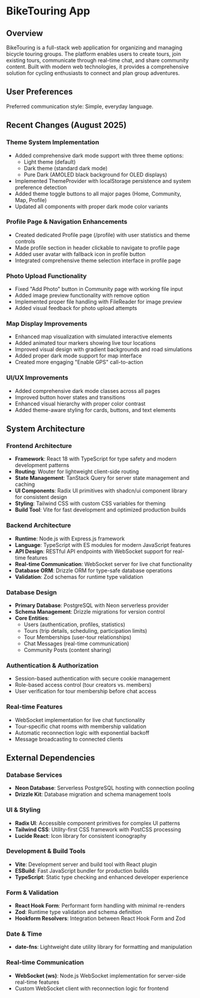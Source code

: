 # BikeTouring App

## Overview

BikeTouring is a full-stack web application for organizing and managing bicycle touring groups. The platform enables users to create tours, join existing tours, communicate through real-time chat, and share community content. Built with modern web technologies, it provides a comprehensive solution for cycling enthusiasts to connect and plan group adventures.

## User Preferences

Preferred communication style: Simple, everyday language.

## Recent Changes (August 2025)

### Theme System Implementation
- Added comprehensive dark mode support with three theme options:
  - Light theme (default)
  - Dark theme (standard dark mode)
  - Pure Dark (AMOLED black background for OLED displays)
- Implemented ThemeProvider with localStorage persistence and system preference detection
- Added theme toggle buttons to all major pages (Home, Community, Map, Profile)
- Updated all components with proper dark mode color variants

### Profile Page & Navigation Enhancements
- Created dedicated Profile page (/profile) with user statistics and theme controls
- Made profile section in header clickable to navigate to profile page
- Added user avatar with fallback icon in profile button
- Integrated comprehensive theme selection interface in profile page

### Photo Upload Functionality
- Fixed "Add Photo" button in Community page with working file input
- Added image preview functionality with remove option
- Implemented proper file handling with FileReader for image preview
- Added visual feedback for photo upload attempts

### Map Display Improvements
- Enhanced map visualization with simulated interactive elements
- Added animated tour markers showing live tour locations
- Improved visual design with gradient backgrounds and road simulations
- Added proper dark mode support for map interface
- Created more engaging "Enable GPS" call-to-action

### UI/UX Improvements
- Added comprehensive dark mode classes across all pages
- Improved button hover states and transitions
- Enhanced visual hierarchy with proper color contrast
- Added theme-aware styling for cards, buttons, and text elements

## System Architecture

### Frontend Architecture
- **Framework**: React 18 with TypeScript for type safety and modern development patterns
- **Routing**: Wouter for lightweight client-side routing
- **State Management**: TanStack Query for server state management and caching
- **UI Components**: Radix UI primitives with shadcn/ui component library for consistent design
- **Styling**: Tailwind CSS with custom CSS variables for theming
- **Build Tool**: Vite for fast development and optimized production builds

### Backend Architecture
- **Runtime**: Node.js with Express.js framework
- **Language**: TypeScript with ES modules for modern JavaScript features
- **API Design**: RESTful API endpoints with WebSocket support for real-time features
- **Real-time Communication**: WebSocket server for live chat functionality
- **Database ORM**: Drizzle ORM for type-safe database operations
- **Validation**: Zod schemas for runtime type validation

### Database Design
- **Primary Database**: PostgreSQL with Neon serverless provider
- **Schema Management**: Drizzle migrations for version control
- **Core Entities**:
  - Users (authentication, profiles, statistics)
  - Tours (trip details, scheduling, participation limits)
  - Tour Memberships (user-tour relationships)
  - Chat Messages (real-time communication)
  - Community Posts (content sharing)

### Authentication & Authorization
- Session-based authentication with secure cookie management
- Role-based access control (tour creators vs. members)
- User verification for tour membership before chat access

### Real-time Features
- WebSocket implementation for live chat functionality
- Tour-specific chat rooms with membership validation
- Automatic reconnection logic with exponential backoff
- Message broadcasting to connected clients

## External Dependencies

### Database Services
- **Neon Database**: Serverless PostgreSQL hosting with connection pooling
- **Drizzle Kit**: Database migration and schema management tools

### UI & Styling
- **Radix UI**: Accessible component primitives for complex UI patterns
- **Tailwind CSS**: Utility-first CSS framework with PostCSS processing
- **Lucide React**: Icon library for consistent iconography

### Development & Build Tools
- **Vite**: Development server and build tool with React plugin
- **ESBuild**: Fast JavaScript bundler for production builds
- **TypeScript**: Static type checking and enhanced developer experience

### Form & Validation
- **React Hook Form**: Performant form handling with minimal re-renders
- **Zod**: Runtime type validation and schema definition
- **Hookform Resolvers**: Integration between React Hook Form and Zod

### Date & Time
- **date-fns**: Lightweight date utility library for formatting and manipulation

### Real-time Communication
- **WebSocket (ws)**: Node.js WebSocket implementation for server-side real-time features
- Custom WebSocket client with reconnection logic for frontend